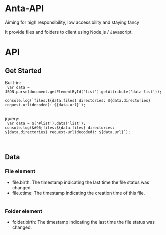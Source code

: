 # Anta-API
Aiming for high responsibility, low accessibility and staying fancy<br>

It provide files and folders to client using Node.js / Javascript.<br>

# API
## Get Started
Built-in:<br>
<code>
  var data = JSON.parse(document.getElementById('list').getAttribute('data-list'));<br>
  console.log(&#96;files:${data.files} directories: ${data.directories} request-url(decoded): ${data.url}&#96;);<br>
</code>

jquery:<br>
<code>
  var data = $('#list').data('list');
  console.log(&#96;files:${data.files} directories: ${data.directories} request-url(decoded): ${data.url}&#96;); <br>
</code>
<br>
<br>
## Data
### File element
 - file.birth: The timestamp indicating the last time the file status was changed.<br>
 - file.ctime: The timestamp indicating the creation time of this file.<br><br>
### Folder element
 - folder.birth: The timestamp indicating the last time the file status was changed.<br>
